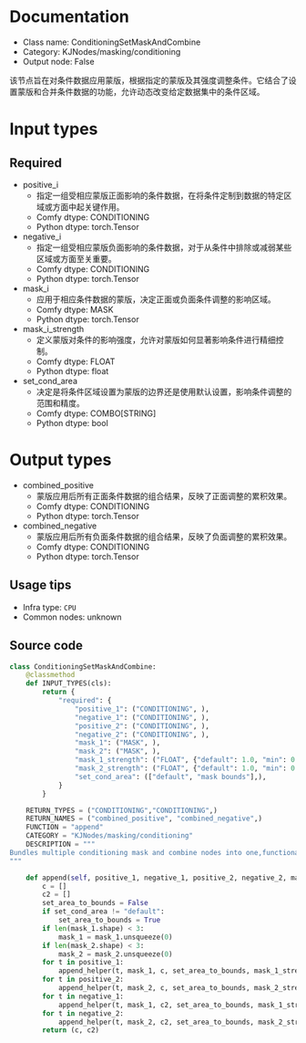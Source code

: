 
# Documentation
- Class name: ConditioningSetMaskAndCombine
- Category: KJNodes/masking/conditioning
- Output node: False

该节点旨在对条件数据应用蒙版，根据指定的蒙版及其强度调整条件。它结合了设置蒙版和合并条件数据的功能，允许动态改变给定数据集中的条件区域。

# Input types
## Required
- positive_i
    - 指定一组受相应蒙版正面影响的条件数据，在将条件定制到数据的特定区域或方面中起关键作用。
    - Comfy dtype: CONDITIONING
    - Python dtype: torch.Tensor
- negative_i
    - 指定一组受相应蒙版负面影响的条件数据，对于从条件中排除或减弱某些区域或方面至关重要。
    - Comfy dtype: CONDITIONING
    - Python dtype: torch.Tensor
- mask_i
    - 应用于相应条件数据的蒙版，决定正面或负面条件调整的影响区域。
    - Comfy dtype: MASK
    - Python dtype: torch.Tensor
- mask_i_strength
    - 定义蒙版对条件的影响强度，允许对蒙版如何显著影响条件进行精细控制。
    - Comfy dtype: FLOAT
    - Python dtype: float
- set_cond_area
    - 决定是将条件区域设置为蒙版的边界还是使用默认设置，影响条件调整的范围和精度。
    - Comfy dtype: COMBO[STRING]
    - Python dtype: bool

# Output types
- combined_positive
    - 蒙版应用后所有正面条件数据的组合结果，反映了正面调整的累积效果。
    - Comfy dtype: CONDITIONING
    - Python dtype: torch.Tensor
- combined_negative
    - 蒙版应用后所有负面条件数据的组合结果，反映了负面调整的累积效果。
    - Comfy dtype: CONDITIONING
    - Python dtype: torch.Tensor


## Usage tips
- Infra type: `CPU`
- Common nodes: unknown


## Source code
```python
class ConditioningSetMaskAndCombine:
    @classmethod
    def INPUT_TYPES(cls):
        return {
            "required": {
                "positive_1": ("CONDITIONING", ),
                "negative_1": ("CONDITIONING", ),
                "positive_2": ("CONDITIONING", ),
                "negative_2": ("CONDITIONING", ),
                "mask_1": ("MASK", ),
                "mask_2": ("MASK", ),
                "mask_1_strength": ("FLOAT", {"default": 1.0, "min": 0.0, "max": 10.0, "step": 0.01}),
                "mask_2_strength": ("FLOAT", {"default": 1.0, "min": 0.0, "max": 10.0, "step": 0.01}),
                "set_cond_area": (["default", "mask bounds"],),
            }
        }

    RETURN_TYPES = ("CONDITIONING","CONDITIONING",)
    RETURN_NAMES = ("combined_positive", "combined_negative",)
    FUNCTION = "append"
    CATEGORY = "KJNodes/masking/conditioning"
    DESCRIPTION = """
Bundles multiple conditioning mask and combine nodes into one,functionality is identical to ComfyUI native nodes
"""

    def append(self, positive_1, negative_1, positive_2, negative_2, mask_1, mask_2, set_cond_area, mask_1_strength, mask_2_strength):
        c = []
        c2 = []
        set_area_to_bounds = False
        if set_cond_area != "default":
            set_area_to_bounds = True
        if len(mask_1.shape) < 3:
            mask_1 = mask_1.unsqueeze(0)
        if len(mask_2.shape) < 3:
            mask_2 = mask_2.unsqueeze(0)
        for t in positive_1:
            append_helper(t, mask_1, c, set_area_to_bounds, mask_1_strength)
        for t in positive_2:
            append_helper(t, mask_2, c, set_area_to_bounds, mask_2_strength)
        for t in negative_1:
            append_helper(t, mask_1, c2, set_area_to_bounds, mask_1_strength)
        for t in negative_2:
            append_helper(t, mask_2, c2, set_area_to_bounds, mask_2_strength)
        return (c, c2)

```
